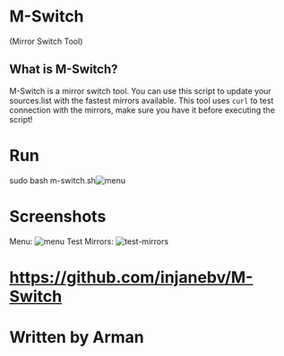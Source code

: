 # M-Switch
(Mirror Switch Tool)

## What is M-Switch?
M-Switch is a mirror switch tool. You can use this script to update your sources.list with the fastest mirrors available. This tool uses `curl` to test connection with the mirrors, make sure you have it before executing the script!

# Run
sudo bash m-switch.sh![menu](https://github.com/user-attachments/assets/a923632f-2fd6-4101-ac42-fe24aea50031)


# Screenshots
Menu:
![menu](https://github.com/user-attachments/assets/a923632f-2fd6-4101-ac42-fe24aea50031)
Test Mirrors:
![test-mirrors](https://github.com/user-attachments/assets/7358a9f4-aea1-46f1-8b1e-0a55284a7b8f)

# https://github.com/injanebv/M-Switch
# Written by Arman

